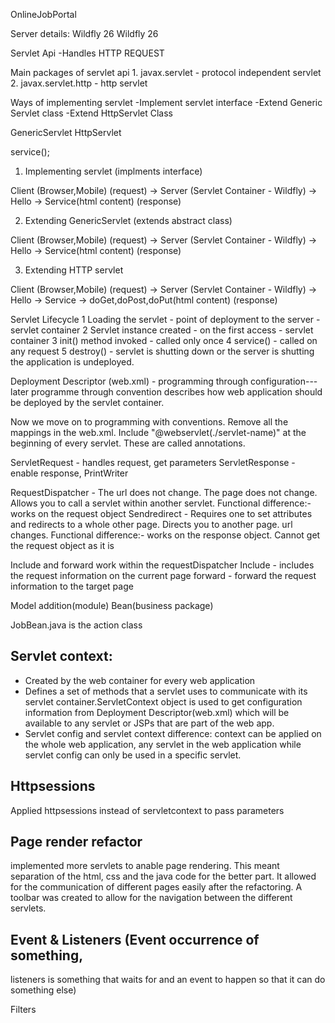 OnlineJobPortal


Server details:
Wildfly 26
Wildfly 26

Servlet Api
-Handles HTTP REQUEST

Main packages of servlet api 
    1. javax.servlet - protocol independent servlet
    2. javax.servlet.http - http servlet

Ways of implementing servlet
 -Implement servlet interface
 -Extend Generic Servlet class
 -Extend HttpServlet Class

GenericServlet
HttpServlet

 service();




1. Implementing servlet (implments interface)

Client (Browser,Mobile) (request) -> Server (Servlet Container - Wildfly) 
    -> Hello -> Service(html content) (response)

2. Extending GenericServlet (extends abstract class)

Client (Browser,Mobile) (request) -> Server (Servlet Container - Wildfly)
    -> Hello -> Service(html content) (response)

3. Extending HTTP servlet 

Client (Browser,Mobile) (request) -> Server (Servlet Container - Wildfly)
-> Hello -> Service -> doGet,doPost,doPut(html content) (response)


Servlet Lifecycle
    1 Loading the servlet - point of deployment to the server - servlet container
    2 Servlet instance created - on the first access - servlet container
    3 init() method invoked - called only once
    4 service() - called on any request
    5 destroy() - servlet is shutting down or the server is shutting
        the application is undeployed.

Deployment Descriptor (web.xml) - programming through configuration---later
    programme through convention
    describes how web application should be deployed by the servlet container.


Now we move on to programming with conventions. Remove all the mappings in the web.xml.
Include "@webservlet(./servlet-name)" at the beginning of every servlet. These are called annotations.


ServletRequest - handles request, get parameters
ServletResponse - enable response, PrintWriter

RequestDispatcher - The url does not change. The page does not change. Allows you to call a servlet within another servlet.
                Functional difference:- works on the request object
Sendredirect - Requires one to set attributes and redirects to a whole other page. Directs you to another page.
            url changes.
             Functional difference:- works on the response object. Cannot get the request object as it is

Include and forward work within the requestDispatcher
Include - includes the request information on the current page
forward - forward the request information to the target page

Model addition(module)
Bean(business package)

JobBean.java is the action class

## Servlet context:
- Created by the web container for every web application
- Defines a set of methods that a servlet uses to communicate with its servlet container.ServletContext object is used to get configuration information from Deployment Descriptor(web.xml) which will be available to any servlet or JSPs that are part of the web app. 
- Servlet config and servlet context difference: context can be applied on the whole web application, any servlet in the web application while servlet config can only be used in a specific servlet.

## Httpsessions
Applied httpsessions instead of servletcontext to pass parameters 
## Page render refactor
implemented more servlets to anable page rendering. This meant separation of the html, css and the java code for the better part.
It allowed for the communication of different pages easily after the refactoring.
A toolbar was created to allow for the navigation between the different servlets.

## Event & Listeners (Event occurrence of something, 
listeners is something that waits for and an event to happen so that it can do something else)

 Filters